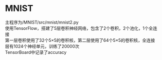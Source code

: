 # MNIST  
主程序为/MNIST/src/mnist/mnist2.py  
使用TensorFlow，搭建了5层卷积神经网络，包含了2个卷积，2个池化，1个全连接  
第一层卷积使用了32个5×5的卷积核，第二层使用了64个5×5的卷积核，全连接层有1024个神经单元，训练了20000次  
TensorBoard中记录了accuracy

